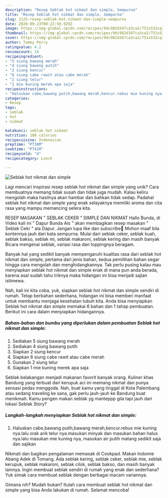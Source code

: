 ```yaml
---
description: "Resep Seblak hot nikmat dan simple, Sempurna"
title: "Resep Seblak hot nikmat dan simple, Sempurna"
slug: 1125-resep-seblak-hot-nikmat-dan-simple-sempurna
date: 2020-09-23T00:22:59.929Z
image: https://img-global.cpcdn.com/recipes/9dc982d347ca3ca2/751x532cq70/seblak-hot-nikmat-dan-simple-foto-resep-utama.jpg
thumbnail: https://img-global.cpcdn.com/recipes/9dc982d347ca3ca2/751x532cq70/seblak-hot-nikmat-dan-simple-foto-resep-utama.jpg
cover: https://img-global.cpcdn.com/recipes/9dc982d347ca3ca2/751x532cq70/seblak-hot-nikmat-dan-simple-foto-resep-utama.jpg
author: Tommy Perry
ratingvalue: 4.2
reviewcount: 14
recipeingredient:
- "5 siung bawang merah"
- "4 siung bawang putih"
- "2 siung kencur"
- "6 siung cabe rawit atau cabe merah"
- "2 siung telur"
- "1 mie kuning merek apa saja"
recipeinstructions:
- "Haluskan cabe,bawang putih,bawang merah,kencur.rebus mie kuning nya.lalu orak arik telur nya.masukan minyak dan masukan bahan halus nya.lalu masukan mie kuning nya, masukan air putih matang sedikit saja dan sajikan"
categories:
- Resep
tags:
- seblak
- hot
- nikmat

katakunci: seblak hot nikmat 
nutrition: 108 calories
recipecuisine: Indonesian
preptime: "PT30M"
cooktime: "PT41M"
recipeyield: "4"
recipecategory: Lunch

---
```



![Seblak hot nikmat dan simple](https://img-global.cpcdn.com/recipes/9dc982d347ca3ca2/751x532cq70/seblak-hot-nikmat-dan-simple-foto-resep-utama.jpg)

Lagi mencari inspirasi resep seblak hot nikmat dan simple yang unik? Cara membuatnya memang tidak susah dan tidak juga mudah. Kalau keliru mengolah maka hasilnya akan hambar dan bahkan tidak sedap. Padahal seblak hot nikmat dan simple yang enak selayaknya memiliki aroma dan cita rasa yang mampu memancing selera kita.

RESEP MASAKAN &#34; SEBLAK CEKER &#34; SIMPLE DAN NIKMAT Hallo Bunda, di Video kali ini &#34; Dapur Bunda Ais &#34; akan membagikan resep masakan &#34; Seblak Cekr &#34; ala Dapur. Jangan lupa like dan subscribe🤗 Mohon maaf bila kontennya jauh dari kata sempurna. Mulai dari seblak ceker, seblak kuah, seblak bakso, seblak mi, seblak makaroni, seblak kering dan masih banyak Bicara mengenai seblak, variasi rasa dan toppingnya beragam.

Banyak hal yang sedikit banyak mempengaruhi kualitas rasa dari seblak hot nikmat dan simple, pertama dari jenis bahan, kedua pemilihan bahan segar hingga cara mengolah dan menghidangkannya. Tak perlu pusing kalau mau menyiapkan seblak hot nikmat dan simple enak di mana pun anda berada, karena asal sudah tahu triknya maka hidangan ini bisa menjadi sajian istimewa.


Nah, kali ini kita coba, yuk, siapkan seblak hot nikmat dan simple sendiri di rumah. Tetap berbahan sederhana, hidangan ini bisa memberi manfaat untuk membantu menjaga kesehatan tubuh kita. Anda bisa menyiapkan Seblak hot nikmat dan simple memakai 6 bahan dan 1 tahap pembuatan. Berikut ini cara dalam menyiapkan hidangannya.

<!--inarticleads1-->

##### Bahan-bahan dan bumbu yang diperlukan dalam pembuatan Seblak hot nikmat dan simple:

1. Sediakan 5 siung bawang merah
1. Sediakan 4 siung bawang putih
1. Siapkan 2 siung kencur
1. Siapkan 6 siung cabe rawit atau cabe merah
1. Gunakan 2 siung telur
1. Siapkan 1 mie kuning merek apa saja


Seblak belakangan menjadi makanan favorit banyak orang. Kuliner khas Bandung yang terbuat dari kerupuk aci ini memang nikmat dan punya sensasi pedas menggoda. Nah, buat kamu yang tinggal di Kota Palembang atau sedang traveling ke sana, gak perlu jauh-jauh ke Bandung buat menikmati. Kamu pengen makan seblak yg manteppp gila tapi jauh dari lokasi Seblak Story? 

<!--inarticleads2-->

##### Langkah-langkah menyiapkan Seblak hot nikmat dan simple:

1. Haluskan cabe,bawang putih,bawang merah,kencur.rebus mie kuning nya.lalu orak arik telur nya.masukan minyak dan masukan bahan halus nya.lalu masukan mie kuning nya, masukan air putih matang sedikit saja dan sajikan


Nikmati dan bagikan pengalaman memasak di Cookpad. Makan Indomie Abang Adek di Tomang. Ada seblak kering, seblak ceker, seblak mie, seblak kerupuk, seblak makaroni, seblak cilok, seblak bakso, dan masih banyak lainnya. Ingin membuat seblak sendiri di rumah yang enak dan sederhana? Yuk simak cara membuat seblak dengan berbagai macam variannya. 

Gimana nih? Mudah bukan? Itulah cara membuat seblak hot nikmat dan simple yang bisa Anda lakukan di rumah. Selamat mencoba!
